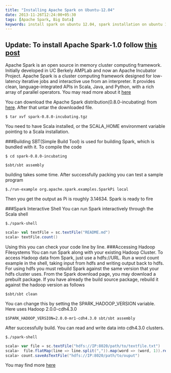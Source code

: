 ```yaml
---
title: "Installing Apache Spark on Ubuntu-12.04"
date: 2013-11-26T12:24:00+05:30
tags: [Apache Spark, Big Data]
keywords: install spark on ubuntu 12.04, spark installation on ubuntu 12.04, installing spark on ubuntu-1204, apache spark installation guide 12.04, installing apache spark 12.04, spark on ubuntu1204, apache spark installation 12.04, install spark in ubunt1204, how to install spark on ubuntu-12.04, apache spark cluster 12.04
---
```

Update: To install Apache Spark-1.0 follow [this post](/blog/2014/10/31/install-apache-spark-on-ubuntu-14-dot-04/)
--- 
Apache Spark is an open source in memory cluster computing framework. Initially developed in UC Berkely AMPLab and now an Apache Incubator Project. Apache Spark is a cluster computing framework designed for low-latency iterative jobs and interactive use from an interpreter. It provides clean, language-integrated APIs in Scala, Java, and Python, with a rich array of parallel operators. You may read more about it [here](http://spark.apache.org/)

You can download the Apache Spark distribution(0.8.0-incubating) from [here](http://d3kbcqa49mib13.cloudfront.net/spark-0.8.0-incubating.tgz). After that untar the downloaded file.
```
$ tar xvf spark-0.8.0-incubating.tgz
```
You need to have Scala installed, or the SCALA_HOME environment variable pointing to a Scala installation.

###Building
SBT(Simple Build Tool) is used for building Spark, which is bundled with it. To compile the code <!--more-->
```
$ cd spark-0.8.0-incubating

$sbt/sbt assembly
```
building takes some time. After successfully packing you can test a sample program  
```
$./run-example org.apache.spark.examples.SparkPi local
```
Then you get the output as 
Pi is roughly 3.14634. Spark is ready to fire

###Spark Interactive Shell
You can run Spark interactively through the Scala shell
```
$./spark-shell
```
```scala
scala> val textFile = sc.textFile("README.md")
scala> textFile.count()
```
Using this you can check your code line by line.
###Accessing Hadoop Filesystems
You can run Spark along with your existing Hadoop Cluster. To access Hadoop data from Spark, just use a hdfs://URL.  Run a word count example in the shell, taking input from hdfs and writing output back to hdfs. For using hdfs you must rebuild Spark against the same version that your hdfs cluster uses. From the Spark download page, you may download a prebuilt package.
If you have already the build source package, rebuild it against the hadoop version as follows
```
$sbt/sbt clean
```
You can change this by setting the SPARK_HADOOP_VERSION variable. Here uses Hadoop 2.0.0-cdh4.3.0
```
$SPARK_HADOOP_VERSION=2.0.0-mr1-cdh4.3.0 sbt/sbt assembly
```

After successfully build. You can read  and write data into cdh4.3.0 clusters.
```
$./spark-shell
```
```scala
scala> var file = sc.textFile("hdfs://IP:8020/path/to/textfile.txt")
scala>  file.flatMap(line => line.split(",")).map(word => (word, 1)).reduceByKey(_+_)
scala> count.saveAsTextFile("hdfs://IP:8020/path/to/ouput")
```
You may find more [here](http://spark.apache.org/docs/latest/quick-start.html)
